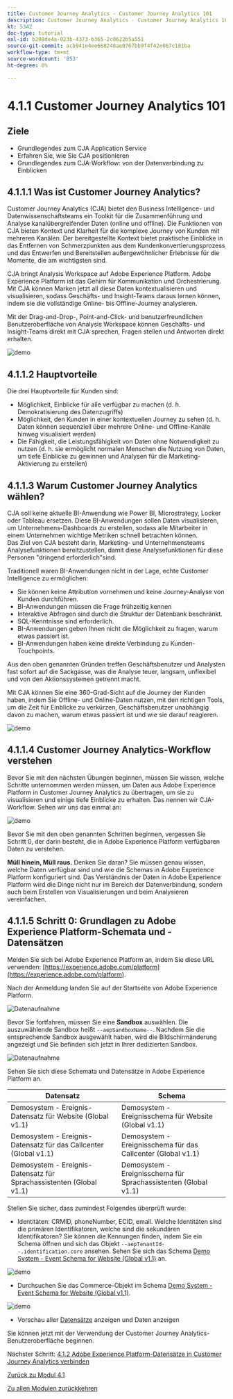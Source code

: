 ```yaml
---
title: Customer Journey Analytics - Customer Journey Analytics 101
description: Customer Journey Analytics - Customer Journey Analytics 101
kt: 5342
doc-type: tutorial
exl-id: b298de4a-023b-4373-b365-2c0622b5a551
source-git-commit: acb941e4ee668248ae0767bb9f4f42e067c181ba
workflow-type: tm+mt
source-wordcount: '853'
ht-degree: 0%

---
```


# 4.1.1 Customer Journey Analytics 101

## Ziele

- Grundlegendes zum CJA Application Service
- Erfahren Sie, wie Sie CJA positionieren
- Grundlegendes zum CJA-Workflow: von der Datenverbindung zu Einblicken

## 4.1.1.1 Was ist Customer Journey Analytics?

Customer Journey Analytics (CJA) bietet den Business Intelligence- und Datenwissenschaftsteams ein Toolkit für die Zusammenführung und Analyse kanalübergreifender Daten (online und offline). Die Funktionen von CJA bieten Kontext und Klarheit für die komplexe Journey von Kunden mit mehreren Kanälen. Der bereitgestellte Kontext bietet praktische Einblicke in das Entfernen von Schmerzpunkten aus dem Kundenkonvertierungsprozess und das Entwerfen und Bereitstellen außergewöhnlicher Erlebnisse für die Momente, die am wichtigsten sind.

CJA bringt Analysis Workspace auf Adobe Experience Platform. Adobe Experience Platform ist das Gehirn für Kommunikation und Orchestrierung. Mit CJA können Marken jetzt all diese Daten kontextualisieren und visualisieren, sodass Geschäfts- und Insight-Teams daraus lernen können, indem sie die vollständige Online- bis Offline-Journey analysieren.

Mit der Drag-and-Drop-, Point-and-Click- und benutzerfreundlichen Benutzeroberfläche von Analysis Workspace können Geschäfts- und Insight-Teams direkt mit CJA sprechen, Fragen stellen und Antworten direkt erhalten.

![demo](./images/cja-adv-analysis1.png)

## 4.1.1.2 Hauptvorteile

Die drei Hauptvorteile für Kunden sind:

- Möglichkeit, Einblicke für alle verfügbar zu machen (d. h. Demokratisierung des Datenzugriffs)
- Möglichkeit, den Kunden in einer kontextuellen Journey zu sehen (d. h. Daten können sequenziell über mehrere Online- und Offline-Kanäle hinweg visualisiert werden)
- Die Fähigkeit, die Leistungsfähigkeit von Daten ohne Notwendigkeit zu nutzen (d. h. sie ermöglicht normalen Menschen die Nutzung von Daten, um tiefe Einblicke zu gewinnen und Analysen für die Marketing-Aktivierung zu erstellen)

## 4.1.1.3 Warum Customer Journey Analytics wählen?

CJA soll keine aktuelle BI-Anwendung wie Power BI, Microstrategy, Locker oder Tableau ersetzen. Diese BI-Anwendungen sollen Daten visualisieren, um Unternehmens-Dashboards zu erstellen, sodass alle Mitarbeiter in einem Unternehmen wichtige Metriken schnell betrachten können.\
Das Ziel von CJA besteht darin, Marketing- und Unternehmensteams Analysefunktionen bereitzustellen, damit diese Analysefunktionen für diese Personen &quot;dringend erforderlich&quot;sind.

Traditionell waren BI-Anwendungen nicht in der Lage, echte Customer Intelligence zu ermöglichen:

- Sie können keine Attribution vornehmen und keine Journey-Analyse von Kunden durchführen.
- BI-Anwendungen müssen die Frage frühzeitig kennen
- Interaktive Abfragen sind durch die Struktur der Datenbank beschränkt.
- SQL-Kenntnisse sind erforderlich.
- BI-Anwendungen geben Ihnen nicht die Möglichkeit zu fragen, warum etwas passiert ist.
- BI-Anwendungen haben keine direkte Verbindung zu Kunden-Touchpoints.

Aus den oben genannten Gründen treffen Geschäftsbenutzer und Analysten fast sofort auf die Sackgasse, was die Analyse teuer, langsam, unflexibel und von den Aktionssystemen getrennt macht.

Mit CJA können Sie eine 360-Grad-Sicht auf die Journey der Kunden haben, indem Sie Offline- und Online-Daten nutzen, mit den richtigen Tools, um die Zeit für Einblicke zu verkürzen, Geschäftsbenutzer unabhängig davon zu machen, warum etwas passiert ist und wie sie darauf reagieren.

![demo](./images/cja-use-case.png)

## 4.1.1.4 Customer Journey Analytics-Workflow verstehen

Bevor Sie mit den nächsten Übungen beginnen, müssen Sie wissen, welche Schritte unternommen werden müssen, um Daten aus Adobe Experience Platform in Customer Journey Analytics zu übertragen, um sie zu visualisieren und einige tiefe Einblicke zu erhalten. Das nennen wir CJA-Workflow. Sehen wir uns das einmal an:

![demo](./images/cja-work-flow.jpg)

Bevor Sie mit den oben genannten Schritten beginnen, vergessen Sie Schritt 0, der darin besteht, die in Adobe Experience Platform verfügbaren Daten zu verstehen.

**Müll hinein, Müll raus.** Denken Sie daran? Sie müssen genau wissen, welche Daten verfügbar sind und wie die Schemas in Adobe Experience Platform konfiguriert sind. Das Verständnis der Daten in Adobe Experience Platform wird die Dinge nicht nur im Bereich der Datenverbindung, sondern auch beim Erstellen von Visualisierungen und beim Analysieren vereinfachen.

## 4.1.1.5 Schritt 0: Grundlagen zu Adobe Experience Platform-Schemata und -Datensätzen

Melden Sie sich bei Adobe Experience Platform an, indem Sie diese URL verwenden: [https://experience.adobe.com/platform](https://experience.adobe.com/platform).

Nach der Anmeldung landen Sie auf der Startseite von Adobe Experience Platform.

![Datenaufnahme](./../../../modules/datacollection/module1.2/images/home.png)

Bevor Sie fortfahren, müssen Sie eine **Sandbox** auswählen. Die auszuwählende Sandbox heißt ``--aepSandboxName--``. Nachdem Sie die entsprechende Sandbox ausgewählt haben, wird die Bildschirmänderung angezeigt und Sie befinden sich jetzt in Ihrer dedizierten Sandbox.

![Datenaufnahme](./../../../modules/datacollection/module1.2/images/sb1.png)

Sehen Sie sich diese Schemata und Datensätze in Adobe Experience Platform an.

| Datensatz | Schema |
| ----------------- |-------------| 
| Demosystem - Ereignis-Datensatz für Website (Global v1.1) | Demosystem - Ereignisschema für Website (Global v1.1) |
| Demosystem - Ereignis-Datensatz für das Callcenter (Global v1.1) | Demosystem - Ereignisschema für das Callcenter (Global v1.1) |
| Demosystem - Ereignis-Datensatz für Sprachassistenten (Global v1.1) | Demosystem - Ereignisschema für Sprachassistenten (Global v1.1) |

Stellen Sie sicher, dass zumindest Folgendes überprüft wurde:

- Identitäten: CRMID, phoneNumber, ECID, email. Welche Identitäten sind die primären Identifikatoren, welche sind die sekundären Identifikatoren?
Sie können die Kennungen finden, indem Sie ein Schema öffnen und sich das Objekt `--aepTenantId--.identification.core` ansehen. Sehen Sie sich das Schema [Demo System - Event Schema for Website (Global v1.1)](https://experience.adobe.com/platform/schema) an.

![demo](./images/identity.png)

- Durchsuchen Sie das Commerce-Objekt im Schema [Demo System - Event Schema for Website (Global v1.1)](https://experience.adobe.com/platform/schema).

![demo](./images/commerce.png)

- Vorschau aller [Datensätze](https://experience.adobe.com/platform/dataset/browse?limit=50&amp;page=1&amp;sortDescending=1&amp;sortField=created) anzeigen und Daten anzeigen

Sie können jetzt mit der Verwendung der Customer Journey Analytics-Benutzeroberfläche beginnen.

Nächster Schritt: [4.1.2 Adobe Experience Platform-Datensätze in Customer Journey Analytics verbinden](./ex2.md)

[Zurück zu Modul 4.1](./customer-journey-analytics-build-a-dashboard.md)

[Zu allen Modulen zurückkehren](../../../overview.md)

